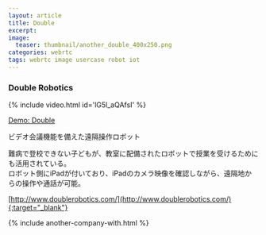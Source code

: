 ```yaml
---
layout: article
title: Double
excerpt: 
image:
  teaser: thumbnail/another_double_400x250.png
categories: webrtc
tags: webrtc image usercase robot iot
---
```


### Double Robotics

{% include video.html id='lG5l_aQAfsI' %}

<a href="https://drive.doublerobotics.com/" target="_blank" class="btn-info">Demo: Double</a>

ビデオ会議機能を備えた遠隔操作ロボット

難病で登校できない子どもが、教室に配備されたロボットで授業を受けるためにも活用されている。  
ロボット側にiPadが付いており、iPadのカメラ映像を確認しながら、遠隔地からの操作や通話が可能。

[http://www.doublerobotics.com/](http://www.doublerobotics.com/){:target="_blank"}

{% include another-company-with.html %}
